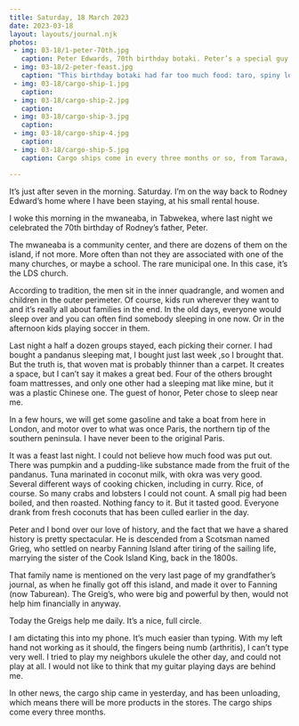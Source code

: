 ```yaml
---
title: Saturday, 18 March 2023
date: 2023-03-18
layout: layouts/journal.njk
photos:
 - img: 03-18/1-peter-70th.jpg
   caption: Peter Edwards, 70th birthday botaki. Peter’s a special guy. He’s the kind of guy I’d hang with back home. Unassuming manner, he’s a master of his environment, capable of dissuading a shark when night fishing, or adept at discussing the old and new ways ofd the world. Carries himself with a quiet dignity, but you know there’s a rascal inside that has been around the block — or the islands — more than a few times.
 - img: 03-18/2-peter-feast.jpg
   caption: "This birthday botaki had far too much food: taro, spiny lobster, several kinds of chicken, crabs, rice, plantain chips, and so much more, all washed down with fresh coconut water, right from the nut. The evening is topped with karaoke, a tradition for all botakis, I come to learn."
 - img: 03-18/cargo-ship-1.jpg
   caption:
 - img: 03-18/cargo-ship-2.jpg
   caption:
 - img: 03-18/cargo-ship-3.jpg
   caption:
 - img: 03-18/cargo-ship-4.jpg
   caption:
 - img: 03-18/cargo-ship-5.jpg
   caption: Cargo ships come in every three months or so, from Tarawa, where the capital of Kiribati can be found. The ship comes from Fiji, first. Once in port at Tarawa, goods that have been sent from Honolulu to Tarawa are then loaded, which is how some American products — like M&Ms and Snickers bars — end up here. Folks are glad the shelves are again full.

---
```

It’s just after seven in the morning. Saturday. I’m on the way back to Rodney Edward’s home where I have been staying, at his small rental house.

I woke this morning in the mwaneaba, in Tabwekea, where last night we celebrated the 70th birthday of Rodney’s father, Peter.

The mwaneaba is a community center, and there are dozens of them on the island, if not more. More often than not they are associated with one of the many churches, or maybe a school. The rare municipal one. In this case, it’s the LDS church.

According to tradition, the men sit in the inner quadrangle, and women and children in the outer perimeter. Of course, kids run wherever they want to and it’s really all about families in the end.  In the old days, everyone would sleep over and you can often find somebody sleeping in one now. Or in the afternoon kids playing soccer in them.

Last night a half a dozen groups stayed, each picking their corner. I had bought a pandanus sleeping mat, I bought just last week ,so I brought that. But the truth is, that woven mat is probably thinner than a carpet. It creates a space, but I can’t say it makes a great bed. Four of the others brought foam mattresses, and only one other had a sleeping mat like mine, but it was a plastic Chinese one. The guest of honor, Peter chose to sleep near me.

In a few hours, we will get some gasoline and take a boat from here in London, and motor over to what was once Paris, the northern tip of the southern peninsula. I have never been to the original Paris.

It was a feast last night. I could not believe how much food was put out. There was pumpkin and a pudding-like substance made from the fruit of the pandanus. Tuna marinated in coconut milk, with okra was very good. Several different ways of cooking chicken, including in curry. Rice, of course. So many crabs and lobsters I could not count. A small pig had been boiled, and then roasted. Nothing fancy to it. But it tasted good. Everyone drank from fresh coconuts that has been culled earlier in the day.

Peter and I bond over our love of history, and the fact that we have a shared history is pretty spectacular. He is descended from a Scotsman named Grieg, who settled on nearby Fanning Island after tiring of the sailing life, marrying the sister of the Cook Island King, back in the 1800s.

That family name is mentioned on the very last page of my grandfather’s journal, as when he finally got off this island, and made it over to Fanning (now Taburean). The Greig’s, who were big and powerful by then, would not help him financially in anyway.

Today the Greigs help me daily. It’s a nice, full circle.

I am dictating this into my phone. It’s much easier than typing. With my left hand not working as it should, the fingers being numb (arthritis), I can’t type very well. I tried to play my neighbors ukulele the other day, and could not play at all. I would not like to think that my guitar playing days are behind me.

In other news, the cargo ship came in yesterday, and has been unloading, which means there will be more products in the stores. The cargo ships come every three months.
